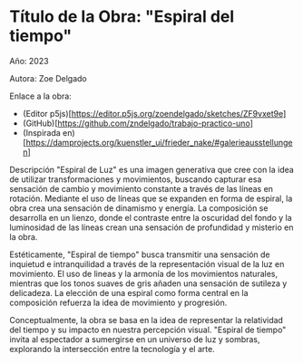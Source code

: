 # Título de la Obra: "Espiral del tiempo"

Año: 2023

Autora: Zoe Delgado

Enlace a la obra: 

+ (Editor p5js)[https://editor.p5js.org/zoendelgado/sketches/ZF9vxet9e]
+ (GitHub)[https://github.com/zndelgado/trabajo-practico-uno]
+ (Inspirada en)[https://damprojects.org/kuenstler_ui/frieder_nake/#galerieausstellungen]

Descripción
"Espiral de Luz" es una imagen generativa que cree con la idea de utilizar transformaciones y movimientos, buscando capturar esa sensación de cambio y movimiento constante a través de las líneas en rotación. Mediante el uso de líneas que se expanden en forma de espiral, la obra crea una sensación de dinamismo y energía. La composición se desarrolla en un lienzo, donde el contraste entre la oscuridad del fondo y la luminosidad de las líneas crean una sensación de profundidad y misterio en la obra.

Estéticamente, "Espiral de tiempo" busca transmitir una sensación de inquietud e intranquilidad a través de la representación visual de la luz en movimiento. El uso de lineas y la armonía de los movimientos naturales, mientras que los tonos suaves de gris añaden una sensación de sutileza y delicadeza. La elección de una espiral como forma central en la composición refuerza la idea de movimiento y progresión.

Conceptualmente, la obra se basa en la idea de representar la relatividad del tiempo y su impacto en nuestra percepción visual. "Espiral de tiempo" invita al espectador a sumergirse en un universo de luz y sombras, explorando la intersección entre la tecnología y el arte.